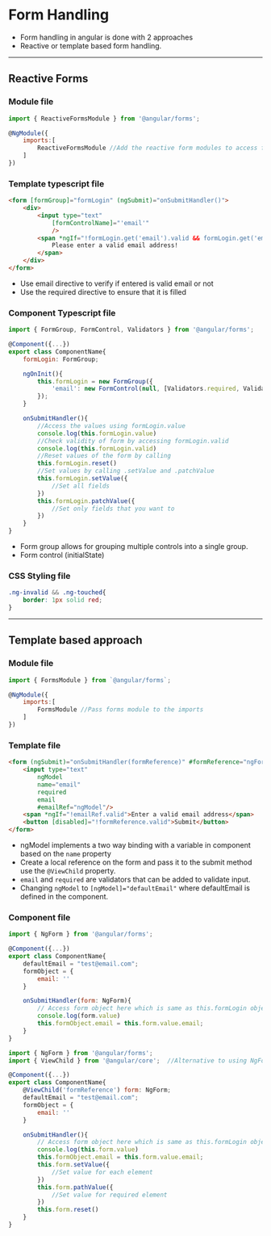 # Form Handling
- Form handling in angular is done with 2 approaches
- Reactive or template based form handling.

---

## Reactive Forms 

### Module file
```javascript
import { ReactiveFormsModule } from '@angular/forms';

@NgModule({
    imports:[
        ReactiveFormsModule //Add the reactive form modules to access functionality
    ]
})
```

### Template typescript file
```html
<form [formGroup]="formLogin" (ngSubmit)="onSubmitHandler()">
    <div>
        <input type="text" 
            [formControlName]="'email'" 
            />
        <span *ngIf="!formLogin.get('email').valid && formLogin.get('email').touched">
            Please enter a valid email address!
        </span>
    </div>
</form>
```
- Use email directive to verify if entered is valid email or not
- Use the required directive to ensure that it is filled

### Component Typescript file
```javascript
import { FormGroup, FormControl, Validators } from '@angular/forms';

@Component({...})
export class ComponentName{
    formLogin: FormGroup;

    ngOnInit(){
        this.formLogin = new FormGroup({
            'email': new FormControl(null, [Validators.required, Validators.email])
        });
    }

    onSubmitHandler(){
        //Access the values using formLogin.value
        console.log(this.formLogin.value)
        //Check validity of form by accessing formLogin.valid
        console.log(this.formLogin.valid)
        //Reset values of the form by calling
        this.formLogin.reset()
        //Set values by calling .setValue and .patchValue
        this.formLogin.setValue({ 
            //Set all fields
        })
        this.formLogin.patchValue({
            //Set only fields that you want to
        })
    }
}
```
- Form group allows for grouping multiple controls into a single group.
- Form control (initialState) 

### CSS Styling file
```CSS
.ng-invalid && .ng-touched{
    border: 1px solid red;
}
```

---

## Template based approach

### Module file
```javascript
import { FormsModule } from `@angular/forms`;

@NgModule({
    imports:[
        FormsModule //Pass forms module to the imports
    ]
})
```

### Template file
```html
<form (ngSubmit)="onSubmitHandler(formReference)" #formReference="ngForm">
    <input type="text"
        ngModel
        name="email"
        required
        email
        #emailRef="ngModel"/>
    <span *ngIf="!emailRef.valid">Enter a valid email address</span>
    <button [disabled]="!formReference.valid">Submit</button>
</form>
```
- ngModel implements a two way binding with a variable in component based on the `name` property
- Create a local reference on the form and pass it to the submit method use the `@ViewChild` property.
- `email` and `required` are validators that can be added to validate input. 
- Changing `ngModel` to `[ngModel]="defaultEmail"` where defaultEmail is defined in the component.

### Component file
```javascript
import { NgForm } from '@angular/forms';

@Component({...})
export class ComponentName{
    defaultEmail = "test@email.com";
    formObject = {
        email: ''
    }

    onSubmitHandler(form: NgForm){
        // Access form object here which is same as this.formLogin object in reactive approach
        console.log(form.value)
        this.formObject.email = this.form.value.email;
    }
}
```
```javascript
import { NgForm } from '@angular/forms';
import { ViewChild } from '@angular/core';  //Alternative to using NgForm as an argument passed to submit

@Component({...})
export class ComponentName{
    @ViewChild('formReference') form: NgForm;
    defaultEmail = "test@email.com";
    formObject = {
        email: ''
    }

    onSubmitHandler(){
        // Access form object here which is same as this.formLogin object in reactive approach
        console.log(this.form.value)
        this.formObject.email = this.form.value.email;
        this.form.setValue({
            //Set value for each element
        })
        this.form.pathValue({
            //Set value for required element
        })
        this.form.reset()
    }
}
```
